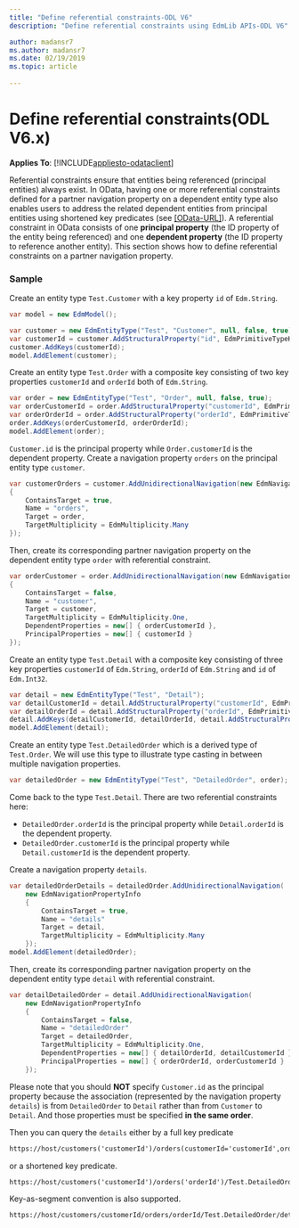 ```yaml
---
title: "Define referential constraints-ODL V6"
description: "Define referential constraints using EdmLib APIs-ODL V6"

author: madansr7
ms.author: madansr7
ms.date: 02/19/2019
ms.topic: article
 
---
```

# Define referential constraints(ODL V6.x)
**Applies To**: [!INCLUDE[appliesto-odataclient](../../includes/appliesto-odatalib-v6.md)]

Referential constraints ensure that entities being referenced (principal entities) always exist. In OData, having one or more referential constraints defined for a partner navigation property on a dependent entity type also enables users to address the related dependent entities from principal entities using shortened key predicates (see [[OData-URL]](https://docs.oasis-open.org/odata/odata/v4.0/errata02/os/complete/part2-url-conventions/odata-v4.0-errata02-os-part2-url-conventions-complete.html#_Toc406398079)). A referential constraint in OData consists of one **principal property** (the ID property of the entity being referenced) and one **dependent property** (the ID property to reference another entity). This section shows how to define referential constraints on a partner navigation property.

### Sample
Create an entity type `Test.Customer` with a key property `id` of `Edm.String`.

``` csharp
var model = new EdmModel();

var customer = new EdmEntityType("Test", "Customer", null, false, true);
var customerId = customer.AddStructuralProperty("id", EdmPrimitiveTypeKind.String, false);
customer.AddKeys(customerId);
model.AddElement(customer);
```

Create an entity type `Test.Order` with a composite key consisting of two key properties `customerId` and `orderId` both of `Edm.String`.

``` csharp
var order = new EdmEntityType("Test", "Order", null, false, true);
var orderCustomerId = order.AddStructuralProperty("customerId", EdmPrimitiveTypeKind.String, true);
var orderOrderId = order.AddStructuralProperty("orderId", EdmPrimitiveTypeKind.String, true);
order.AddKeys(orderCustomerId, orderOrderId);
model.AddElement(order);
```

`Customer.id` is the principal property while `Order.customerId` is the dependent property. Create a navigation property `orders` on the principal entity type `customer`.

``` csharp
var customerOrders = customer.AddUnidirectionalNavigation(new EdmNavigationPropertyInfo
{
    ContainsTarget = true,
    Name = "orders",
    Target = order,
    TargetMultiplicity = EdmMultiplicity.Many
});
```

Then, create its corresponding partner navigation property on the dependent entity type `order` with referential constraint.

``` csharp
var orderCustomer = order.AddUnidirectionalNavigation(new EdmNavigationPropertyInfo
{
    ContainsTarget = false,
    Name = "customer",
    Target = customer,
    TargetMultiplicity = EdmMultiplicity.One,
    DependentProperties = new[] { orderCustomerId },
    PrincipalProperties = new[] { customerId }
});
```

Create an entity type `Test.Detail` with a composite key consisting of three key properties `customerId` of `Edm.String`, `orderId` of `Edm.String` and `id` of `Edm.Int32`.

``` csharp
var detail = new EdmEntityType("Test", "Detail");
var detailCustomerId = detail.AddStructuralProperty("customerId", EdmPrimitiveTypeKind.String);
var detailOrderId = detail.AddStructuralProperty("orderId", EdmPrimitiveTypeKind.String);
detail.AddKeys(detailCustomerId, detailOrderId, detail.AddStructuralProperty("id", EdmPrimitiveTypeKind.Int32, false));
model.AddElement(detail);
```

Create an entity type `Test.DetailedOrder` which is a derived type of `Test.Order`. We will use this type to illustrate type casting in between multiple navigation properties.

``` csharp
var detailedOrder = new EdmEntityType("Test", "DetailedOrder", order);
```

Come back to the type `Test.Detail`. There are two referential constraints here:

 - `DetailedOrder.orderId` is the principal property while `Detail.orderId` is the dependent property.
 - `DetailedOrder.customerId` is the principal property while `Detail.customerId` is the dependent property.

Create a navigation property `details`.

``` csharp
var detailedOrderDetails = detailedOrder.AddUnidirectionalNavigation(
    new EdmNavigationPropertyInfo
    {
        ContainsTarget = true,
        Name = "details"
        Target = detail,
        TargetMultiplicity = EdmMultiplicity.Many
    });
model.AddElement(detailedOrder);
```

Then, create its corresponding partner navigation property on the dependent entity type `detail` with referential constraint.

```c#
var detailDetailedOrder = detail.AddUnidirectionalNavigation(
    new EdmNavigationPropertyInfo
    {
        ContainsTarget = false,
        Name = "detailedOrder"
        Target = detailedOrder,
        TargetMultiplicity = EdmMultiplicity.One,
        DependentProperties = new[] { detailOrderId, detailCustomerId },
        PrincipalProperties = new[] { orderOrderId, orderCustomerId }
    });
```

Please note that you should **NOT** specify `Customer.id` as the principal property because the association (represented by the navigation property `details`) is from `DetailedOrder` to `Detail` rather than from `Customer` to `Detail`. And those properties must be specified **in the same order**.

Then you can query the `details` either by a full key predicate

```html
https://host/customers('customerId')/orders(customerId='customerId',orderId='orderId')/Test.DetailedOrder/details(customerId='customerId',orderId='orderId',id=1)
```

or a shortened key predicate.

```html
https://host/customers('customerId')/orders('orderId')/Test.DetailedOrder/details(1)
```

Key-as-segment convention is also supported.

```html
https://host/customers/customerId/orders/orderId/Test.DetailedOrder/details/1
```